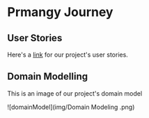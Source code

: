 # Prmangy Journey 

## User Stories

Here's a [link](https://docs.google.com/document/d/1Jz-jQ4xf2dkP4uPHQZO-A6ORa8GG0WXb2MPusGQFYq8/edit?usp=sharing) for our project's user stories.


## Domain Modelling 

This is an image of our project's domain model 

![domainModel](img/Domain Modeling .png)
